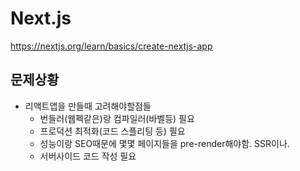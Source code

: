 # Next.js

https://nextjs.org/learn/basics/create-nextjs-app

## 문제상황

- 리액트앱을 만들때 고려해야할점들
  - 번들러(웹펙같은)랑 컴파일러(바벨등) 필요
  - 프로덕션 최적화(코드 스플리팅 등) 필요
  - 성능이랑 SEO때문에 몇몇 페이지들을 pre-render해야함. SSR이나.
  - 서버사이드 코드 작성 필요
